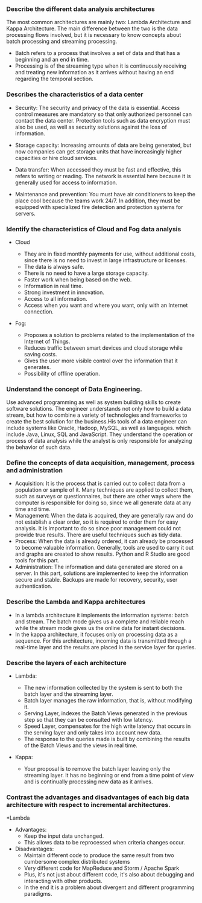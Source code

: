 ### Describe the different data analysis architectures

The most common architectures are mainly two: Lambda Architecture and Kappa Architecture. The main difference between the two is the 
data processing flows involved, but it is necessary to know concepts about batch processing and streaming processing.
* Batch refers to a process that involves a set of data and that has a beginning and an end in time.
* Processing is of the streaming type when it is continuously receiving and treating new information as it arrives without having an end 
regarding the temporal section.

### Describes the characteristics of a data center

* Security: The security and privacy of the data is essential. Access control measures are mandatory so that only authorized personnel can 
contact the data center. Protection tools such as data encryption must also be used, as well as security solutions against the loss of 
information.

* Storage capacity: Increasing amounts of data are being generated, but now companies can get storage units that have increasingly higher 
capacities or hire cloud services.

* Data transfer: When accessed they must be fast and effective, this refers to writing or reading. The network is essential here because 
it is generally used for access to information.

* Maintenance and prevention: You must have air conditioners to keep the place cool because the teams work 24/7. In addition, they must be 
equipped with specialized fire detection and protection systems for servers.

### Identify the characteristics of Cloud and Fog data analysis

* Cloud
  - They are in fixed monthly payments for use, without additional costs, since there is no need to invest in large infrastructure or 
licenses.
  - The data is always safe.
  - There is no need to have a large storage capacity.
  - Faster work when being based on the web.
  - Information in real time.
  - Strong investment in innovation.
  - Access to all information.
  - Access when you want and where you want, only with an Internet connection.

* Fog:
  - Proposes a solution to problems related to the implementation of the Internet of Things.
  - Reduces traffic between smart devices and cloud storage while saving costs.
  - Gives the user more visible control over the information that it generates.
  - Possibility of offline operation.
  
 ### Understand the concept of Data Engineering.

Use advanced programming as well as system building skills to create software solutions. The engineer understands not only how to build 
a data stream, but how to combine a variety of technologies and frameworks to create the best solution for the business.His tools of a 
data engineer can include systems like Oracle, Hadoop, MySQL, as well as languages. which include Java, Linux, SQL and JavaScript. They 
understand the operation or process of data analysis while the analyst is only responsible for analyzing the behavior of such data.

### Define the concepts of data acquisition, management, process and administration

* Acquisition: It is the process that is carried out to collect data from a population or sample of it. Many techniques are applied to 
collect them, such as surveys or questionnaires, but there are other ways where the computer is responsible for doing so, since we all 
generate data at any time and time.
* Management: When the data is acquired, they are generally raw and do not establish a clear order, so it is required to order them for 
easy analysis. It is important to do so since poor management could not provide true results. There are useful techniques such as tidy 
data.
* Process: When the data is already ordered, it can already be processed to become valuable information. Generally, tools are used to 
carry it out and graphs are created to show results. Python and R Studio are good tools for this part.
* Administration: The information and data generated are stored on a server. In this part, solutions are implemented to keep the 
information secure and stable. Backups are made for recovery, security, user authentication.

### Describe the Lambda and Kappa architectures

* In a lambda architecture it implements the information systems: batch and stream. The batch mode gives us a complete and reliable 
reach while the stream mode gives us the online data for instant decisions.
* In the kappa architecture, it focuses only on processing data as a sequence. For this architecture, incoming data is transmitted 
through a real-time layer and the results are placed in the service layer for queries.

### Describe the layers of each architecture

* Lambda:
  - The new information collected by the system is sent to both the batch layer and the streaming layer.
  - Batch layer manages the raw information, that is, without modifying it.
  - Serving Layer, indexes the Batch Views generated in the previous step so that they can be consulted with low latency.
  - Speed Layer, compensates for the high write latency that occurs in the serving layer and only takes into account new data.
  - The response to the queries made is built by combining the results of the Batch Views and the views in real time.

* Kappa:
  - Your proposal is to remove the batch layer leaving only the streaming layer. It has no beginning or end from a time point of view 
  and is continually processing new data as it arrives.
  
### Contrast the advantages and disadvantages of each big data architecture with respect to incremental architectures.

*Lambda
  - Advantages:
    - Keep the input data unchanged.
    - This allows data to be reprocessed when criteria changes occur.
  - Disadvantages:
    - Maintain different code to produce the same result from two cumbersome complex distributed systems
    - Very different code for MapReduce and Storm / Apache Spark
    - Plus, it's not just about different code, it's also about debugging and interacting with other products.
    - In the end it is a problem about divergent and different programming paradigms.



  
